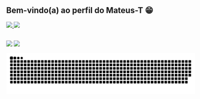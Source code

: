## Bem-vindo(a) ao perfil do Mateus-T 😁

 <div>
   <a href="https://github.com/Mateus-T">
   <img height="180em" src="https://github-readme-stats.vercel.app/api?username=Mateus-T&show_icons=true&theme=tokyonight&include_all_commits=true&count_private=true"/>
   <img height="180em" src="https://github-readme-stats.vercel.app/api/top-langs/?username=Mateus-T&layout=compact&langs_count=6&theme=tokyonight"/>

</div>

</div>
 
 <br>
 

 
<div> 
  
  <a href="https://www.instagram.com/breackho/" target="_blank"><img src="https://img.shields.io/badge/-Instagram-%23E4405F?style=for-the-badge&logo=instagram&logoColor=white" target="_blank"></a>
  <a href = "mailto:matstav@hotmail.com"><img src="https://img.shields.io/badge/-Outlook-%23333?style=for-the-badge&logo=gmail&logoColor=white" target="_blank"></a>
  
 
  ![Snake animation](https://github.com/Mateus-T/Mateus-T/blob/output/github-contribution-grid-snake.svg)

</div>
